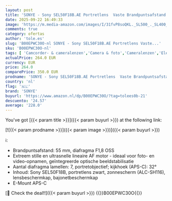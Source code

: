 ```yaml
---
layout: post
title: 'SONYE - Sony SEL50F18B.AE Portretlens  Vaste Brandpuntsafstand  50 mm  F1.8  APS-C  Geschikt Voor A6000  A5100  A5000 en Nex Series  E-Mount  Zwart'
date: 2025-09-22 16:49:33
image: 'https://m.media-amazon.com/images/I/31fvP8soQKL._SL500_._SL400_.jpg'
comments: true
category: ofertas
author: 'tole.es'
slug: 'B00EPWC30O-nl SONYE - Sony SEL50F18B.AE Portretlens Vaste...'
sku: 'B00EPWC30O-nl'
tags: [ 'Camcorder- & cameralenzen','Camera & foto','Cameralenzen','Elektronica','SLR cameralenzen','sonye','🇳🇱', ]
actualPrice: 264.0 EUR
currency: EUR
price: 264.0
comparePrice: 350.0 EUR
prodname: 'SONYE - Sony SEL50F18B.AE Portretlens  Vaste Brandpuntsafstand  50 mm  F1.8  APS-C  Geschikt Voor A6000  A5100  A5000 en Nex Series  E-Mount  Zwart'
country: 'nl'
flag: '🇳🇱'
brand: 'SONYE'
buyurl: 'https://www.amazon.nl/dp/B00EPWC30O/?tag=tolees0b-21'
descuento: '24.57'
average: '228.0'
---
```


You've got [{{< param title >}}]({{< param buyurl >}}) at the following link:

[![{{< param prodname >}}]({{< param image >}})]({{< param buyurl >}})

ℹ️:

- Brandpuntsafstand: 55 mm, diafragma F1,8 OSS
- Extreem stille en ultrasnelle lineaire AF motor - ideaal voor foto- en video-opnamen, geïntegreerde optische beeldstabilisatie
- Aantal diafragma lamellen: 7, portretobjectief; kijkhoek (APS-C): 32°
- Inhoud: Sony SEL50F18B, portretlens zwart, zonnescherm (ALC-SH116), lensbeschermkap, bajonetbeschermkap
- E-Mount APS-C

[🛒 Check the deal!!]({{< param buyurl >}})
{{<world>}}B00EPWC30O{{</world>}}
